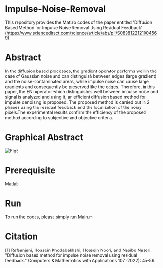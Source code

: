 # Impulse-Noise-Removal
This repository provides the Matlab codes of the paper entitled 'Diffusion Based Method for Impulse Noise Removal Using Residual Feedback'
(https://www.sciencedirect.com/science/article/abs/pii/S0898122121004569)

# Abstract

In the diffusion based processes, the gradient operator performs well in the case of Gaussian noise and can distinguish between edges (large gradient) and the noise-contaminated areas, 
while impulse noise can cause large gradients and consequently be preserved like the edges. Therefore, in this paper, the ENI operator which distinguishes well between impulse noise and
signal is analyzed and using it, an efficient diffusion based method for impulse denoising is proposed. The proposed method is carried out in 2 phases using the residual feedback and
the localization of the noisy pixels.The experimental results confirm the efficiency of the proposed method according to subjective and objective criteria.

# Graphical Abstract

![Fig5](https://github.com/khodabakhshih/impulse-noise-removal/assets/50246960/d422c3b6-f6a6-402b-ab31-e5f9f5b3c3fd)

# Prerequisite
Matlab
# Run
To run the codes, please simply run Main.m
# Citation
[1] Rafsanjani, Hossein Khodabakhshi, Hossein Noori, and Nasibe Naseri. "Diffusion based method for impulse noise removal using residual feedback." Computers & Mathematics with Applications 107 (2022): 45-56.
